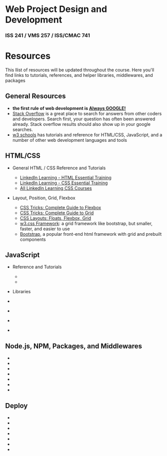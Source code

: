 # Web Project Design and Development

### ISS 241 / VMS 257 / ISS/CMAC 741

# Resources

This llist of resources will be updated throughout the course.
Here you'll find links to tutorials, references, and helper libraries, middlewares, and packages

## General Resources

- **the first rule of web development is [Always GOOGLE!](https://bfy.tw/RMHN)**
- [Stack Overflow](https://stackoverflow.com/) is a great place to search for answers from other coders and developers. Search first, your question has often been answered already. Stack overflow results should also show up in your google searches.
- [w3 schools](https://w3schools.com) has tutorials and reference for HTML/CSS, JavaScript, and a number of other web development languages and tools

## HTML/CSS

- General HTML / CSS Reference and Tutorials

  - [LinkedIn Learning - HTML Essential Training](https://www.linkedin.com/learning-login/share?account=77842946&forceAccount=false&redirect=https%3A%2F%2Fwww.linkedin.com%2Flearning%2Fhtml-essential-training-4%3Ftrk%3Dshare_ent_url%26shareId%3DvEB8f86IRJatW5c06oq%252Bng%253D%253D)
  - [LinkedIn Learning - CSS Essential Training](https://www.linkedin.com/learning-login/share?account=77842946&forceAccount=false&redirect=https%3A%2F%2Fwww.linkedin.com%2Flearning%2Fhtml-essential-training-4%3Ftrk%3Dshare_ent_url%26shareId%3DvEB8f86IRJatW5c06oq%252Bng%253D%253D)
  - [All LinkedIn Learning CSS Courses](https://www.linkedin.com/learning/search?keywords=css&u=77842946)

- Layout, Position, Grid, Flexbox

  - [CSS Tricks: Complete Guide to Flexbox](https://css-tricks.com/snippets/css/a-guide-to-flexbox/)
  - [CSS Tricks: Complete Guide to Grid](https://css-tricks.com/snippets/css/complete-guide-grid/)
  - [CSS Layouts: Floats, Flexbox, Grid](https://www.linkedin.com/learning/search?keywords=css&u=77842946)
  - [w3.css Framework](https://www.w3schools.com/w3css/defaulT.asp): a grid framework like bootstrap, but smaller, faster, and easier to use
  - [Bootstrap](https://getbootstrap.com/), a popular front-end html framework with grid and prebuilt components

## JavaScript

- Reference and Tutorials

  - []()
  - []()

- Libraries
- []()
- []()
- []()
- []()

## Node.js, NPM, Packages, and Middlewares

- []()
- []()
- []()
- []()
- []()
- []()
- []()

## Deploy

- []()
- []()
- []()
- []()
- []()
- []()
- []()
